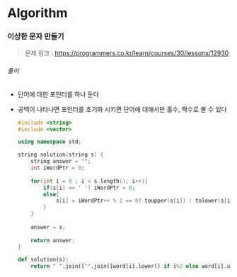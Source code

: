 # Algorithm

### 이상한 문자 만들기

> 문제 링크 : https://programmers.co.kr/learn/courses/30/lessons/12930



###### 풀이

* 단어에 대한 포인터를 하나 둔다

* 공백이 나타나면 포인터를 초기화 시키면 단어에 대해서만 홀수, 짝수로 볼 수 있다

  ```c++
  #include <string>
  #include <vector>
  
  using namespace std;
  
  string solution(string s) {
      string answer = "";
      int iWordPtr = 0;
      
      for(int i = 0 ; i < s.length(); i++){
          if(s[i] == ' ') iWordPtr = 0;
          else{
              s[i] = iWordPtr++ % 2 == 0? toupper(s[i]) : tolower(s[i]);
          }
      }
      
      answer = s;
      
      return answer;
  }
  ```

  
  
  ```python
  def solution(s):    
      return " ".join(["".join([word[i].lower() if i%2 else word[i].upper() for i in range(0, len(word))]) for word in s.split(" ")])
  ```
  
  